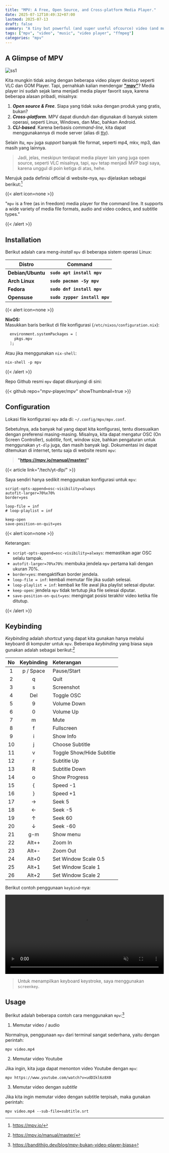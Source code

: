 ```yaml
---
title: "MPV: A Free, Open Source, and Cross-platform Media Player."
date: 2025-07-12T10:49:32+07:00
lastmod: 2025-07-13
draft: false
summary: "A tiny but powerful (and super useful ofcource) video (and music) player."
tags: ["mpv", "video", "music", "video player", "ffmpeg"]
categories: "mpv"
---
```


## A Glimpse of MPV

![ss1](/mpv/ss1.png "mpv")

Kita mungkin tidak asing dengan beberapa video player desktop seperti VLC dan GOM Player. Tapi, pernahkah kalian mendengar [**"mpv"**](https://mpv.io/)? Media player ini sudah sejak lama menjadi media player favorit saya, karena beberapa alasan pribadi, misalnya:

1. _**Open source & Free**_. Siapa yang tidak suka dengan produk yang gratis, bukan? 
2. _**Cross-platform**_. MPV dapat diunduh dan digunakan di banyak sistem operasi, seperti Linux, Windows, dan Mac, bahkan Android.
3. _**CLI-based**_. Karena berbasis _command-line_, kita dapat menggunakannya di mode server (alias di [tty](http://localhost:1313/tech/tty/)). 

Selain itu, `mpv` juga _support_ banyak file format, seperti mp4, mkv, mp3, dan masih yang lainnya.

> Jadi, jelas, meskipun terdapat media player lain yang juga open source, seperti VLC misalnya, tapi, `mpv` tetap menjadi MVP bagi saya, karena unggul di poin ketiga di atas, hehe.

Merujuk pada definisi official di website-nya, `mpv` dijelaskan sebagai berikut:[^1]

{{< alert icon=none >}}

"`mpv` is a free (as in freedom) media player for the command line. It supports a wide variety of media file formats, audio and video codecs, and subtitle types."

{{< /alert >}}

## Installation

Berikut adalah cara meng-_install_ `mpv` di beberapa sistem operasi Linux:

|       Distro      |                  Command                           |
|       ---         |                   ---                              |
| **Debian/Ubuntu** | **`sudo apt install mpv`**                         |
| **Arch Linux**    | **`sudo pacman -Sy mpv`**                          |
| **Fedora**        | **`sudo dnf install mpv`**                         |
| **Opensuse**      | **`sudo zypper install mpv`**                      |

{{< alert icon=none >}}

**NixOS:**  
Masukkan baris berikut di file konfigurasi (`/etc/nixos/configuration.nix`):

```nix
  environment.systemPackages = [
    pkgs.mpv
  ];
```

Atau jika menggunakan `nix-shell`:

```shell
nix-shell -p mpv
```

{{< /alert >}}

Repo Github resmi `mpv` dapat dikunjungi di sini:

{{< github repo="mpv-player/mpv" showThumbnail=true >}}

## Configuration

Lokasi file konfigurasi `mpv` ada di: `~/.config/mpv/mpv.conf`.

Sebetulnya, ada banyak hal yang dapat kita konfigurasi, tentu disesuaikan dengan preferensi masing-masing. Misalnya, kita dapat mengatur OSC (On Screen Controller), _subtitle_, font, window size, bahkan pengaturan untuk menggunakan `yt-dlp` juga, dan masih banyak lagi. Dokumentasi ini dapat ditemukan di internet, tentu saja di website resmi `mpv`: 

> **"https://mpv.io/manual/master/"**

{{< article link="/tech/yt-dlp/" >}}

Saya sendiri hanya sedikit menggunakan konfigurasi untuk `mpv`:

```shell
script-opts-append=osc-visibility=always
autofit-larger=70%x70%
border=yes

loop-file = inf
# loop-playlist = inf

keep-open
save-position-on-quit=yes
```

{{< alert icon=none >}}

Keterangan:

- `script-opts-append=osc-visibility=always`: memastikan agar OSC selalu tampak.
- `autofit-larger=70%x70%`: membuka jendela `mpv` pertama kali dengan ukuran 70%.
- `border=yes`: mengaktifkan border jendela.
- `loop-file = inf`: kembali memutar file jika sudah selesai.
- `loop-playlist = inf`: kembali ke file awal jika playlist selesai diputar.
- `keep-open`: jendela `mpv` tidak tertutup jika file selesai diputar.
- `save-position-on-quit=yes`: mengingat posisi terakhir video ketika file ditutup.

{{< /alert >}}

## Keybinding

_Keybinding_ adalah _shortcut_ yang dapat kita gunakan hanya melalui keyboard di komputer untuk `mpv`. Beberapa _keybinding_ yang biasa saya gunakan adalah sebagai berikut:[^2]

|  No   |   Keybinding    |   Keterangan                  |
| :---: | :---:           | :---                          |
|   1   | p / Space       | Pause/Start                   |              
|   2   | q               | Quit                          |
|   3   | s               | Screenshot                    |
|   4   | Del             | Toggle OSC                    |
|   5   | 9               | Volume Down                   |
|   6   | 0               | Volume Up                     |
|   7   | m               | Mute                          | 
|   8   | f               | Fullscreen                    |
|   9   | i               | Show Info                     |
|  10   | j               | Choose Subtitle               |
|  11   | v               | Toggle Show/Hide Subtitle     |
|  12   | r               | Subtitle Up                   |
|  13   | R               | Subtitle Down                 |
|  14   | o               | Show Progress                 |
|  15   | {               | Speed -1                      |
|  16   | }               | Speed +1                      |
|  17   | →               | Seek 5                        |
|  18   | ←               | Seek -5                       |
|  19   | ↑               | Seek 60                       |
|  20   | ↓               | Seek -60                      |
|  21   | g-m             | Show menu                     |
|  22   | Alt++           | Zoom In                       |
|  23   | Alt+-           | Zoom Out                      |
|  24   | Alt+0           | Set Window Scale 0.5          |
|  25   | Alt+1           | Set Window Scale 1            |
|  26   | Alt+2           | Set Window Scale 2            |

Berikut contoh penggunaan `keybind`-nya:

<video width="100%" controls autoplay loop muted>
  <source src="/mpv/vid1.mp4" type="video/mp4">
</video>

> Untuk menampilkan keyboard keystroke, saya menggunakan `screenkey`.

## Usage

Berikut adalah beberapa contoh cara menggunakan `mpv`:[^3]

1. Memutar video / audio

Normalnya, penggunaan `mpv` dari terminal sangat sederhana, yaitu dengan perintah:

```shell
mpv video.mp4
```

2. Memutar video Youtube

Jika ingin, kita juga dapat menonton video Youtube dengan `mpv`:

```shell
mpv https://www.youtube.com/watch?v=udDIkl6z8X0
```

3. Memutar video dengan _subtitle_

Jika kita ingin memutar video dengan subtitle terpisah, maka gunakan perintah:

```shell
mpv video.mp4 --sub-file=subtitle.srt
```



















[^1]: https://mpv.io/
[^2]: https://mpv.io/manual/master/ 
[^3]: https://bandithijo.dev/blog/mpv-bukan-video-player-biasa